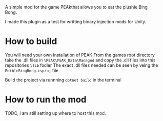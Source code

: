 A simple mod for the game PEAkthat allows you to eat the plushie Bing Bong.

I made this plugin as a test for writting binary injection mods for Unity.

# How to build

You will need your own installation of PEAK
From the games root directory take the .dll files in `\PEAK\PEAK_Data\Managed` and copy the .dll files into this repositories `\lib` fodler
The exact .dll files needed can be seen by veing the `EdibleBingBong.csproj` file

Build the project via runnning `dotnet build` in the terminal

# How to run the mod

TODO, I am still setting up where to host this mod.
